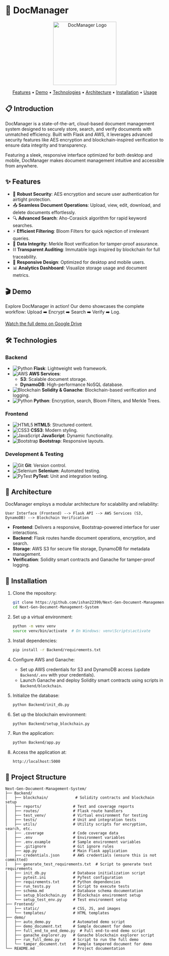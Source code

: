 # 📄 DocManager

<p align="center">
  <img src="https://user-images.githubusercontent.com/69488528/236614389-9b7b6e5f-eda3-4e22-a73c-4c5c4faff6d7.png" alt="DocManager Logo" width="200">
</p>

<p align="center">
  <a href="#features">Features</a> •
  <a href="#demo">Demo</a> •
  <a href="#technologies">Technologies</a> •
  <a href="#architecture">Architecture</a> •
  <a href="#installation">Installation</a> •
  <a href="#usage">Usage</a>
</p>

## 📋 Introduction

DocManager is a state-of-the-art, cloud-based document management system designed to securely store, search, and verify documents with unmatched efficiency. Built with Flask and AWS, it leverages advanced security features like AES encryption and blockchain-inspired verification to ensure data integrity and transparency.

Featuring a sleek, responsive interface optimized for both desktop and mobile, DocManager makes document management intuitive and accessible from anywhere.

## ✨ Features <a name="features"></a>

- 🔐 **Robust Security**: AES encryption and secure user authentication for airtight protection.
- 📤 **Seamless Document Operations**: Upload, view, edit, download, and delete documents effortlessly.
- 🔍 **Advanced Search**: Aho-Corasick algorithm for rapid keyword searches.
- ⚡ **Efficient Filtering**: Bloom Filters for quick rejection of irrelevant queries.
- 🌳 **Data Integrity**: Merkle Root verification for tamper-proof assurance.
- ⛓️ **Transparent Auditing**: Immutable logs inspired by blockchain for full traceability.
- 📱 **Responsive Design**: Optimized for desktop and mobile users.
- 📊 **Analytics Dashboard**: Visualize storage usage and document metrics.

## 🎬 Demo <a name="demo"></a>

Explore DocManager in action! Our demo showcases the complete workflow: Upload ➡️ Encrypt ➡️ Search ➡️ Verify ➡️ Log.

[Watch the full demo on Google Drive](https://drive.google.com/your-demo-link)

## 🛠️ Technologies <a name="technologies"></a>

### Backend
- ![Python](https://img.shields.io/badge/Python-3776AB?style-for-the-badge&logo=python&logoColor=white) **Flask**: Lightweight web framework.
- ![AWS](https://img.shields.io/badge/AWS-232F3E?style-for-the-badge&logo=amazon-aws&logoColor=white) **AWS Services**:
  - **S3**: Scalable document storage.
  - **DynamoDB**: High-performance NoSQL database.
- ![Blockchain](https://img.shields.io/badge/Blockchain-121D33?style-for-the-badge&logo=ethereum&logoColor=white) **Solidity & Ganache**: Blockchain-based verification and logging.
- ![Python](https://img.shields.io/badge/Python-3776AB?style-for-the-badge&logo=python&logoColor=white) **Python**: Encryption, search, Bloom Filters, and Merkle Trees.

### Frontend
- ![HTML5](https://img.shields.io/badge/HTML5-E34F26?style-for-the-badge&logo=html5&logoColor=white) **HTML5**: Structured content.
- ![CSS3](https://img.shields.io/badge/CSS3-1572B6?style-for-the-badge&logo=css3&logoColor=white) **CSS3**: Modern styling.
- ![JavaScript](https://img.shields.io/badge/JavaScript-F7DF1E?style-for-the-badge&logo=javascript&logoColor=black) **JavaScript**: Dynamic functionality.
- ![Bootstrap](https://img.shields.io/badge/Bootstrap-7952B3?style-for-the-badge&logo=bootstrap&logoColor=white) **Bootstrap**: Responsive layouts.

### Development & Testing
- ![Git](https://img.shields.io/badge/Git-F05032?style-for-the-badge&logo=git&logoColor=white) **Git**: Version control.
- ![Selenium](https://img.shields.io/badge/Selenium-43B02A?style-for-the-badge&logo=selenium&logoColor=white) **Selenium**: Automated testing.
- ![PyTest](https://img.shields.io/badge/PyTest-0A9EDC?style-for-the-badge&logo=pytest&logoColor=white) **PyTest**: Unit and integration testing.

## 📐 Architecture <a name="architecture"></a>

DocManager employs a modular architecture for scalability and reliability:

```
User Interface (Frontend) --> Flask API --> AWS Services (S3, DynamoDB) --> Blockchain Verification
```

- **Frontend**: Delivers a responsive, Bootstrap-powered interface for user interactions.
- **Backend**: Flask routes handle document operations, encryption, and search.
- **Storage**: AWS S3 for secure file storage, DynamoDB for metadata management.
- **Verification**: Solidity smart contracts and Ganache for tamper-proof logging.

## 🚀 Installation <a name="installation"></a>

1. Clone the repository:
   ```bash
   git clone https://github.com/ishan22399/Next-Gen-Document-Management-System.git
   cd Next-Gen-Document-Management-System
   ```

2. Set up a virtual environment:
   ```bash
   python -m venv venv
   source venv/bin/activate  # On Windows: venv\Scripts\activate
   ```

3. Install dependencies:
   ```bash
   pip install -r Backend/requirements.txt
   ```

4. Configure AWS and Ganache:
   - Set up AWS credentials for S3 and DynamoDB access (update `Backend/.env` with your credentials).
   - Launch Ganache and deploy Solidity smart contracts using scripts in `Backend/blockchain`.

5. Initialize the database:
   ```bash
   python Backend/init_db.py
   ```

6. Set up the blockchain environment:
   ```bash
   python Backend/setup_blockchain.py
   ```

7. Run the application:
   ```bash
   python Backend/app.py
   ```

8. Access the application at:
   ```
   http://localhost:5000
   ```

## 📂 Project Structure <a name="usage"></a>

```
Next-Gen-Document-Management-System/
├── Backend/
│   ├── blockchain/            # Solidity contracts and blockchain setup
│   ├── reports/              # Test and coverage reports
│   ├── routes/               # Flask route handlers
│   ├── test_venv/            # Virtual environment for testing
│   ├── tests/                # Unit and integration tests
│   ├── utils/                # Utility scripts for encryption, search, etc.
│   ├── .coverage             # Code coverage data
│   ├── .env                  # Environment variables
│   ├── .env.example          # Sample environment variables
│   ├── .gitignore            # Git ignore rules
│   ├── app.py                # Main Flask application
│   ├── credentials.json      # AWS credentials (ensure this is not committed)
│   ├── generate_test_requirements.txt  # Script to generate test requirements
│   ├── init_db.py            # Database initialization script
│   ├── pytest.ini            # PyTest configuration
│   ├── requirements.txt      # Python dependencies
│   ├── run_tests.py          # Script to execute tests
│   ├── schema.md             # Database schema documentation
│   ├── setup_blockchain.py   # Blockchain environment setup
│   └── setup_test_env.py     # Test environment setup
├── Frontend/
│   ├── static/               # CSS, JS, and images
│   └── templates/            # HTML templates
├── demo/
│   ├── auto_demo.py          # Automated demo script
│   ├── demo_document.txt     # Sample document for demo
│   ├── full_end_to_end_demo.py  # Full end-to-end demo script
│   ├── ganache_explorer.py   # Ganache blockchain explorer script
│   ├── run_full_demo.py      # Script to run the full demo
│   └── tamper_document.txt   # Sample tampered document for demo
└── README.md                 # Project documentation
```